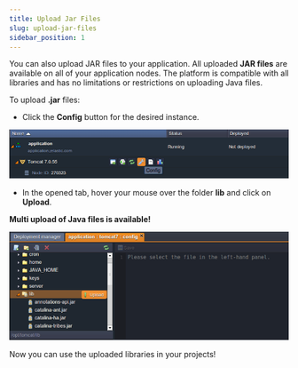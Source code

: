 ```yaml
---
title: Upload Jar Files
slug: upload-jar-files
sidebar_position: 1
---
```


<!-- ## Upload JAR Files -->

You can also upload JAR files to your application. All uploaded **JAR files** are available on all of your application nodes. The platform is compatible with all libraries and has no limitations or restrictions on uploading Java files.

To upload **.jar** files:

- Click the **Config** button for the desired instance.

<div style={{
    display:'flex',
    justifyContent: 'center',
    margin: '0 0 1rem 0'
}}>

![Locale Dropdown](./img/UploadJARFiles/config.png)

</div>

- In the opened tab, hover your mouse over the folder **lib** and click on **Upload**.

**Multi upload of Java files is available!**

<div style={{
    display:'flex',
    justifyContent: 'center',
    margin: '0 0 1rem 0'
}}>

![Locale Dropdown](./img/UploadJARFiles/lib-upload.png)

</div>
Now you can use the uploaded libraries in your projects!

